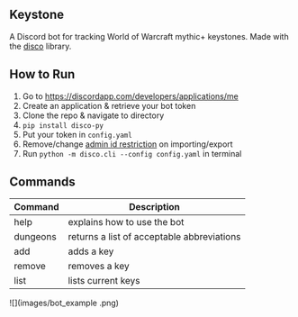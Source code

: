## Keystone

A Discord bot for tracking World of Warcraft mythic+ keystones. Made with the [disco](https://github.com/b1naryth1ef/disco) library.

## How to Run

1. Go to https://discordapp.com/developers/applications/me
2. Create an application & retrieve your bot token
3. Clone the repo & navigate to directory
4. `pip install disco-py`
5. Put your token in `config.yaml`
6. Remove/change [admin id restriction](https://github.com/msciotti/keystone/blob/master/plugins/keystone.py#L45) on importing/export
7. Run `python -m disco.cli --config config.yaml` in terminal

## Commands

| Command | Description |
|---------|-------------|
| help | explains how to use the bot|
| dungeons | returns a list of acceptable abbreviations |
| add | adds a key |
| remove | removes a key |
| list | lists current keys |

![](images/bot_example
.png)